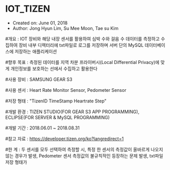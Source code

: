# IOT_TIZEN

 *  Created on: June 01, 2018
 *  Author: Jong Hyun Lim, Su Mee Moon, Tae su Kim
 
#개요 : 
IOT 장비와 해당 내장 센서를 활용하여 심박 수와 걸음 수 데이터를 측정하고 수집하여 
장비 내부 디렉터리에 txt파일로 로그를 저장하며
서버 단의 MySQL 데이터베이스에 저장하는 애플리케이션

#향후 목표 : 측정된 데이터를 지역 차분 프라이버시(Local Differential Privacy)에 맞게 개인정보를 보호하는 선에서 수집하고 활용한다 

#사용 장비 : SAMSUNG GEAR S3

#사용 센서 : Heart Rate Monitor Sensor, Pedometer Sensor

#저장 형태 : "TizenID TimeStamp Heartrate Step"

#개발 환경 : TIZEN STUDIO(FOR GEAR S3 APP PROGRAMMING), ECLIPSE(FOR SERVER & MySQL PROGRAMMING)

#개발 기간 : 2018.06.01 ~ 2018.08.31

#참고 자료 : https://developer.tizen.org/ko?langredirect=1

#한 계  : 두 센서를 모두 선택하여 측정할 시, 특정 한 센서의 측정값이 올바르게 나오지 않는 경우가 발생, Pedometer 센서 측정값의 불규칙적인 등장하는 문제 발생, txt파일 저장 형태가 
